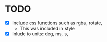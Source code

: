 # TODO
- [x] Include css functions such as rgba, rotate,
    - This was included in style
- [X] Inlude to units: deg, ms, s,
